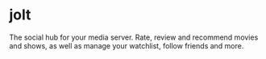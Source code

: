 # jolt
The social hub for your media server. Rate, review and recommend movies and shows, as well as manage your watchlist, follow friends and more.
